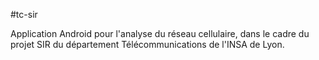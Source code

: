 #tc-sir

Application Android pour l'analyse du réseau cellulaire, dans le cadre du projet SIR du
département Télécommunications de l'INSA de Lyon.